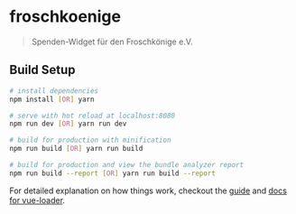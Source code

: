 # froschkoenige

> Spenden-Widget für den Froschkönige e.V.

## Build Setup

``` bash
# install dependencies
npm install [OR] yarn

# serve with hot reload at localhost:8080
npm run dev [OR] yarn run dev

# build for production with minification
npm run build [OR] yarn run build

# build for production and view the bundle analyzer report
npm run build --report [OR] yarn run build --report
```

For detailed explanation on how things work, checkout the [guide](http://vuejs-templates.github.io/webpack/) and [docs for vue-loader](http://vuejs.github.io/vue-loader).
